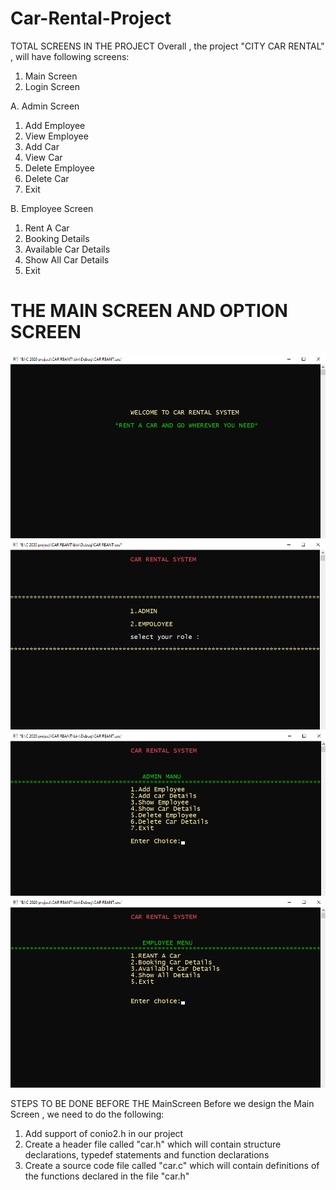 # Car-Rental-Project
TOTAL SCREENS IN THE PROJECT
Overall , the project "CITY CAR RENTAL" , will have following screens:
1. Main Screen
2. Login Screen

A. Admin Screen
		
1. Add Employee
2. View Employee
3. Add Car 
4. View Car
5. Delete Employee
6. Delete Car
7. Exit

B. Employee Screen
1. Rent A Car
2. Booking Details
3. Available Car Details
4. Show All Car Details
5. Exit


THE MAIN SCREEN AND OPTION SCREEN
============================================================================================
![picture](1stpic.png)
![picture](2pic.png)
![picture](3pic.png)
![picture](4pic.png)


STEPS TO BE DONE BEFORE THE MainScreen
Before we design the Main Screen , we need to do the following:
1. Add support of conio2.h in our project
2. Create a header file called "car.h" which will contain structure declarations, typedef statements and function declarations
3. Create a source code file called "car.c" which will contain definitions of the functions declared in the file "car.h" 
